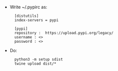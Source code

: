 * Write ~/.pypirc as:

        [distutils]
        index-servers = pypi
        
        [pypi]
        repository :  https://upload.pypi.org/legacy/
        username : <>
        password : <>

* Do:
  
        python3 -m setup sdist
        twine upload dist/*